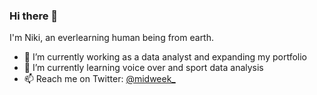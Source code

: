 ### Hi there 👋

I'm Niki, an everlearning human being from earth.

- 🔭 I’m currently working as a data analyst and expanding my portfolio
- 🌱 I’m currently learning voice over and sport data analysis
- 📫 Reach me on Twitter: <a href="https://twitter.com/midweek_">@midweek_</a>

